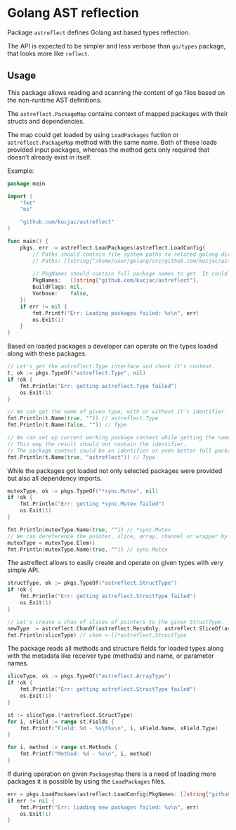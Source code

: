 # Golang AST reflection

Package `astreflect` defines Golang ast based types reflection.

The API is expected to be simpler and less verbose than `go/types` package, that looks more like `reflect`.


## Usage

This package allows reading and scanning the content of go files based on the non-runtime AST definitions.

The `astreflect.PackageMap` contains context of mapped packages with their structs and dependencies.
 
The map could get loaded by using `LoadPackages` fuction or `astreflect.PackageMap` method with the same name.
Both of these loads provided input packages, whereas the method gets only required that doesn't already exist in itself.

Example:

```go
package main

import (
	"fmt"
	"os"

	"github.com/kucjac/astreflect"
)

func main() {
	pkgs, err := astreflect.LoadPackages(astreflect.LoadConfig{
		// Paths should contain file system paths to related golang directories.			
		// Paths: []string{"/home/user/golang/src/github.com/kucjac/astreflect", "./../mypackage"},
		
		// PkgNames should contain full package names to get. It could be set along with the 'Paths' field.
		PkgNames:   []string{"github.com/kucjac/astreflect"},
		BuildFlags: nil,
		Verbose:    false,
	})
	if err != nil {
		fmt.Printf("Err: Loading packages failed: %s\n", err)
		os.Exit(1)
	}
}
```


Based on loaded packages a developer can operate on the types loaded along with these packages.

```go
// Let's get the astreflect.Type interface and check it's content.
t, ok := pkgs.TypeOf("astreflect.Type", nil)
if !ok {
    fmt.Println("Err: getting astreflect.Type failed")
    os.Exit(1)
}

// We can get the name of given type, with or without it's identifier.
fmt.Println(t.Name(true, "")) // astreflect.Type
fmt.Println(t.Name(false, "")) // Type

// We can set up current working package context while getting the name. 
// This way the result should not contain the identifier.
// The package context could be an identifier or even better full package name.
fmt.Println(t.Name(true, "astreflect")) // Type
```


While the packages got loaded not only selected packages were provided but also all dependency imports.

```go
mutexType, ok := pkgs.TypeOf("*sync.Mutex", nil)
if !ok {
	fmt.Println("Err: getting *sync.Mutex failed")
	os.Exit(1)
}

fmt.Println(mutexType.Name(true, "")) // *sync.Mutex
// We can dereference the pointer, slice, array, channel or wrapper by using 'Elem' method. 
mutexType = mutexType.Elem()
fmt.Println(mutexType.Name(true, "")) // sync.Mutex
```

The astreflect allows to easily create and operate on given types with very simple API.

```go
structType, ok := pkgs.TypeOf("astreflect.StructType")
if !ok {
	fmt.Println("Err: getting astreflect.StructType failed")
	os.Exit(1)
}

// Let's create a chan of slices of pointers to the given StructType.
newType := astreflect.ChanOf(astreflect.RecvOnly, astreflect.SliceOf(astreflect.PointerTo(structType)))
fmt.Println(sliceType) // chan <-[]*astreflect.StructType
```

The package reads all methods and structure fields for loaded types along with the metadata like receiver
type (methods) and name, or parameter names.

```go
sliceType, ok := pkgs.TypeOf("astreflect.ArrayType")
if !ok {
	fmt.Println("Err: getting astreflect.StructType failed")
	os.Exit(1)
}

st := sliceType.(*astreflect.StructType)
for i, sField := range st.Fields {
	fmt.Printf("Field: %d - %s\t%s\n", i, sField.Name, sField.Type)
}

for i, method := range st.Methods {
	fmt.Printf("Method: %d - %s\n", i, method)
}
```


If during operation on given `PackagesMap` there is a need of loading more packages it is possible by using the 
`LoadPackages` files.

```go
err = pkgs.LoadPackaes(astreflect.LoadConfig{PkgNames: []string{"github.com/username/package"}})
if err != nil {
	fmt.Printf("Err: loading new packages failed: %v\n", err)
	os.Exit(1)
}
```
